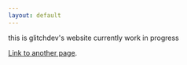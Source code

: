 ```yaml
---
layout: default
---
```


this is glitchdev's website currently work in progress

[Link to another page](./another-page.html).






